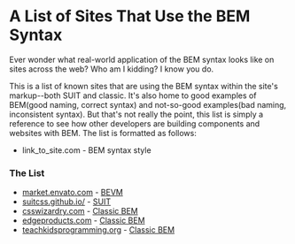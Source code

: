 # A List of Sites That Use the BEM Syntax

Ever wonder what real-world application of the BEM syntax looks like on sites across the web?  Who am I
kidding? I know you do.

This is a list of known sites that are using the BEM syntax within the site's markup--both SUIT and classic.
It's also home to good examples of BEM(good naming, correct syntax) and not-so-good examples(bad naming, inconsistent syntax).
But that's not really the point, this list is simply a reference to see how other developers are building components and websites with BEM.
The list is formatted as follows:
* link_to_site.com - BEM syntax style

### The List

* [market.envato.com](http://market.envato.com/) - [BEVM](http://webuild.envato.com/blog/chainable-bem-modifiers/)
* [suitcss.github.io/](https://suitcss.github.io/) - [SUIT](https://suitcss.github.io/)
* [csswizardry.com](http://csswizardry.com/) - [Classic BEM](http://csswizardry.com/2013/01/mindbemding-getting-your-head-round-bem-syntax/)
* [edgeproducts.com](http://edgeproducts.com/) - [Classic BEM](http://csswizardry.com/2013/01/mindbemding-getting-your-head-round-bem-syntax/)
* [teachkidsprogramming.org](http://teachingkidsprogramming.org/) - [Classic BEM](http://csswizardry.com/2013/01/mindbemding-getting-your-head-round-bem-syntax/)

